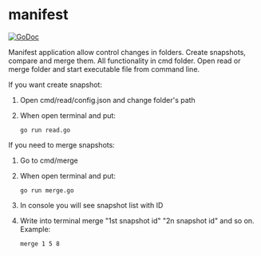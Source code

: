 # manifest

[![GoDoc](
	https://godoc.org/github.com/skycoin/viscript?status.svg)](
		https://godoc.org/github.com/ZSM5J/manifest/manifest)

Manifest application allow control changes in folders. Create snapshots, compare and merge them. All functionality in cmd folder. Open read or merge folder and start executable file from command line. 

If you want create snapshot:

1. Open cmd/read/config.json and change folder's path
2. When open terminal and put:

    `go run read.go`

If you need to merge snapshots:

1. Go to cmd/merge
2. When open terminal and put: 

    `go run merge.go`

3. In console you will see snapshot list with ID
4. Write into terminal merge "1st snapshot id" "2n snapshot id" and so on. Example: 

    `merge 1 5 8` 
